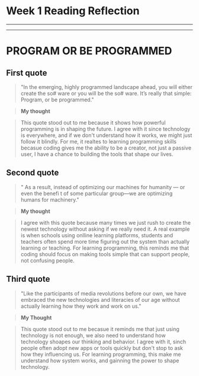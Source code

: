 # Week 1 Reading Reflection

---

---

# PROGRAM OR BE PROGRAMMED


## First quote

> "In the emerging, highly programmed landscape ahead, you will either create the so# ware or you will be the so# ware. It’s really that simple: Program, or be programmed."


> **My thought**


> This quote stood out to me because it shows how powerful programming is in shaping the future. I agree with it since technology is everywhere, and if we don't understand how it works, we might just follow it blindly. For me, it realtes to learning programming skills becasue coding gives me the ability to be a creator, not just a passive user, I have a chance to building the tools that shape our lives.  


## Second quote

> " As a result, instead of optimizing our machines for humanity — or even the benefi t of some particular group—we are optimizing humans for machinery."


> **My thought**


> I agree with this quote because many times we just rush to create the newest technology without asking if we really need it. A real example is when schools using onlline learning platforms, students and teachers often spend more time figuring out the system than actually learning or teaching. For learning programming, this reminds me that coding should focus on making tools simple that can support people, not confusing people.


## Third quote


> "Like the participants of media revolutions before our own, we have embraced the new technologies and literacies of our age without actually learning how they work and work on us."


> **My Thought**


> This quote stood out to me becasue it reminds me that just using technology is not enough, we also need to understand how technology shoapes our thinking and behavior. I agree with it, sinch people often adopt new apps or tools quickly but don't stop to ask how they influencing us. For learning programming, this make me understand how system works, and gainning the power to shape technology. 